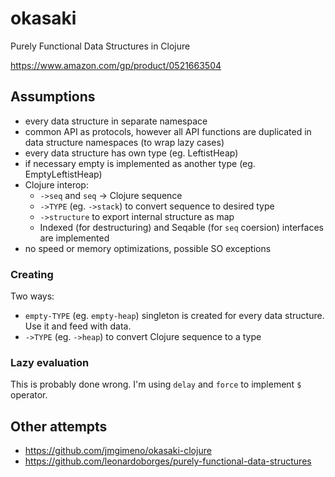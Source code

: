 # okasaki

Purely Functional Data Structures in Clojure

https://www.amazon.com/gp/product/0521663504

## Assumptions

- every data structure in separate namespace
- common API as protocols, however all API functions are duplicated in data structure namespaces (to wrap lazy cases)
- every data structure has own type (eg. LeftistHeap)
- if necessary empty is implemented as another type (eg. EmptyLeftistHeap)
- Clojure interop:
    - `->seq` and `seq` -> Clojure sequence
    - `->TYPE` (eg. `->stack`) to convert sequence to desired type
    - `->structure` to export internal structure as map
    - Indexed (for destructuring) and Seqable (for `seq` coersion) interfaces are implemented
- no speed or memory optimizations, possible SO exceptions

### Creating

Two ways:

- `empty-TYPE` (eg. `empty-heap`) singleton is created for every data structure. Use it and feed with data.
- `->TYPE` (eg. `->heap`) to convert Clojure sequence to a type

### Lazy evaluation

This is probably done wrong. I'm using `delay` and `force` to implement `$` operator.

## Other attempts

* https://github.com/jmgimeno/okasaki-clojure
* https://github.com/leonardoborges/purely-functional-data-structures
